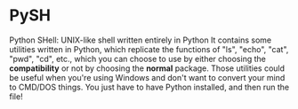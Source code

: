 # PySH
Python SHell: UNIX-like shell written entirely in Python
It contains some utilities written in Python, which replicate the functions of "ls", "echo", "cat", "pwd", "cd", etc., which you can choose to use by either choosing the **compatibility** or not by choosing the **normal** package. Those utilities could be useful when you're using Windows and don't want to convert your mind to CMD/DOS things. You just have to have Python installed, and then run the file!

